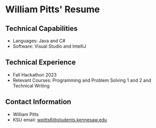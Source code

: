 # William Pitts' Resume

## Technical Capabilities

- Languages: Java and C#
- Software: Visual Studio and IntelliJ

## Technical Experience
- Fall Hackathon 2023
- Relevant Courses: Programming and Problem Solving 1 and 2 and Technical Writing

## Contact Information
- William Pitts
- KSU email: wpitts6@students.kennesaw.edu
